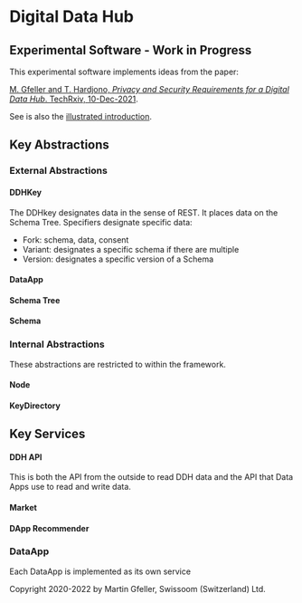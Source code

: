 # Digital Data Hub

## Experimental Software - Work in Progress

This experimental software implements ideas from the paper:

[M. Gfeller and T. Hardjono, _Privacy and Security Requirements for a Digital Data Hub_. TechRxiv, 10-Dec-2021](https://www.techrxiv.org/articles/preprint/Privacy_and_Security_Requirements_for_a_Digital_Data_Hub/17048384/1).

See is also the [illustrated introduction](https://www.linkedin.com/feed/update/urn:li:activity:6891015464403693568).

## Key Abstractions

### External Abstractions

#### DDHKey

The DDHkey designates data in the sense of REST. It places data on the Schema Tree. Specifiers designate specific data:

- Fork: schema, data, consent
- Variant: designates a specific schema if there are multiple
- Version: designates a specific version of a Schema



#### DataApp

#### Schema Tree

#### Schema

### Internal Abstractions

These abstractions are restricted to within the framework.

#### Node

#### KeyDirectory


## Key Services

#### DDH API

This is both the API from the outside to read DDH data and the API that Data Apps use to read and write data. 

#### Market

#### DApp Recommender


### DataApp

Each DataApp is implemented as its own service


Copyright 2020-2022 by Martin Gfeller, Swissoom (Switzerland) Ltd.
